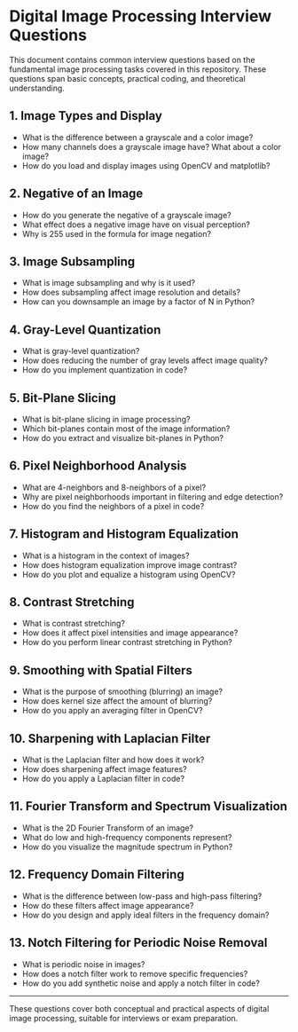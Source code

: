 # Digital Image Processing Interview Questions

This document contains common interview questions based on the fundamental image processing tasks covered in this repository. These questions span basic concepts, practical coding, and theoretical understanding.

## 1. Image Types and Display

- What is the difference between a grayscale and a color image?
- How many channels does a grayscale image have? What about a color image?
- How do you load and display images using OpenCV and matplotlib?

## 2. Negative of an Image

- How do you generate the negative of a grayscale image?
- What effect does a negative image have on visual perception?
- Why is 255 used in the formula for image negation?

## 3. Image Subsampling

- What is image subsampling and why is it used?
- How does subsampling affect image resolution and details?
- How can you downsample an image by a factor of N in Python?

## 4. Gray-Level Quantization

- What is gray-level quantization?
- How does reducing the number of gray levels affect image quality?
- How do you implement quantization in code?

## 5. Bit-Plane Slicing

- What is bit-plane slicing in image processing?
- Which bit-planes contain most of the image information?
- How do you extract and visualize bit-planes in Python?

## 6. Pixel Neighborhood Analysis

- What are 4-neighbors and 8-neighbors of a pixel?
- Why are pixel neighborhoods important in filtering and edge detection?
- How do you find the neighbors of a pixel in code?

## 7. Histogram and Histogram Equalization

- What is a histogram in the context of images?
- How does histogram equalization improve image contrast?
- How do you plot and equalize a histogram using OpenCV?

## 8. Contrast Stretching

- What is contrast stretching?
- How does it affect pixel intensities and image appearance?
- How do you perform linear contrast stretching in Python?

## 9. Smoothing with Spatial Filters

- What is the purpose of smoothing (blurring) an image?
- How does kernel size affect the amount of blurring?
- How do you apply an averaging filter in OpenCV?

## 10. Sharpening with Laplacian Filter

- What is the Laplacian filter and how does it work?
- How does sharpening affect image features?
- How do you apply a Laplacian filter in code?

## 11. Fourier Transform and Spectrum Visualization

- What is the 2D Fourier Transform of an image?
- What do low and high-frequency components represent?
- How do you visualize the magnitude spectrum in Python?

## 12. Frequency Domain Filtering

- What is the difference between low-pass and high-pass filtering?
- How do these filters affect image appearance?
- How do you design and apply ideal filters in the frequency domain?

## 13. Notch Filtering for Periodic Noise Removal

- What is periodic noise in images?
- How does a notch filter work to remove specific frequencies?
- How do you add synthetic noise and apply a notch filter in code?

---

These questions cover both conceptual and practical aspects of digital image processing, suitable for interviews or exam preparation.
